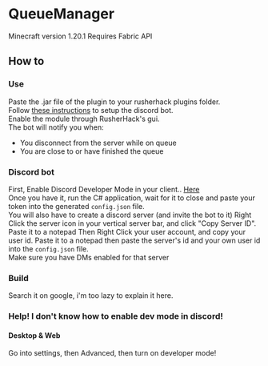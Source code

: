 # QueueManager
Minecraft version 1.20.1
Requires Fabric API  
## How to
### Use
Paste the .jar file of the plugin to your rusherhack plugins folder.  
Follow [these instructions](https://github.com/GabiRP/QueueManager/tree/rusher#discord-bot) to setup the discord bot.  
Enable the module through RusherHack's gui.  
The bot will notify you when:
- You disconnect from the server while on queue
- You are close to or have finished the queue
### Discord bot
First, Enable Discord Developer Mode in your client..
[Here](https://discord.com/developers/docs/getting-started#step-1-creating-an-app)  
Once you have it, run the C# application, wait for it to close and paste your token into the generated ``config.json`` file.  
You will also have to create a discord server (and invite the bot to it)
Right Click the server icon in your vertical server bar, and click "Copy Server ID". Paste it to a notepad
Then Right Click your user account, and copy your user id. Paste it to a notepad
then paste the server's id and your own user id into the ``config.json`` file.  
Make sure you have DMs enabled for that server
### Build
Search it on google, i'm too lazy to explain it here.  
### Help! I don't know how to enable dev mode in discord!
#### Desktop & Web
Go into settings, then Advanced, then turn on developer mode!
